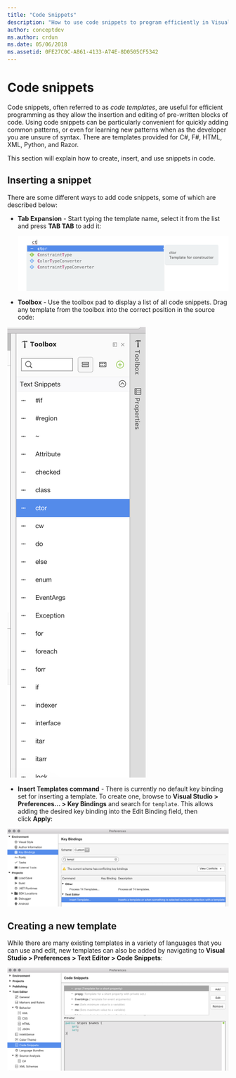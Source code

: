 ```yaml
---
title: "Code Snippets"
description: "How to use code snippets to program efficiently in Visual Studio for Mac"
author: conceptdev
ms.author: crdun
ms.date: 05/06/2018
ms.assetid: 0FE27C0C-A861-4133-A74E-8D0505CF5342
---
```


# Code snippets 

Code snippets, often referred to as _code templates_, are useful for efficient programming as they allow the insertion and editing of pre-written blocks of code. Using code snippets can be particularly convenient for quickly adding common patterns, or even for learning new patterns when as the developer you are unsure of syntax. There are templates provided for C#, F#, HTML, XML, Python, and Razor.

This section will explain how to create, insert, and use snippets in code.

## Inserting a snippet

There are some different ways to add code snippets, some of which are described below:
 
* **Tab Expansion** - Start typing the template name, select it from the list and press **TAB TAB** to add it:
 
  ![Tab Expansion in Code](media/source-editor-image13.png)

* **Toolbox** - Use the toolbox pad to display a list of all code snippets. Drag any template from the toolbox into the correct position in the source code:

 ![Code snippets in Toolbox](media/source-editor-image14.png)

* **Insert Templates command** - There is currently no default key binding set for inserting a template. To create one, browse to **Visual Studio > Preferences... > Key Bindings** and search for `template`. This allows adding the desired key binding into the Edit Binding field, then click **Apply**:

 ![Inset Template command](media/source-editor-image15.png)

## Creating a new template

While there are many existing templates in a variety of languages that you can use and edit, new templates can also be added by navigating to **Visual Studio > Preferences > Text Editor > Code Snippets**:

![Inset new template](media/source-editor-image12.png)
